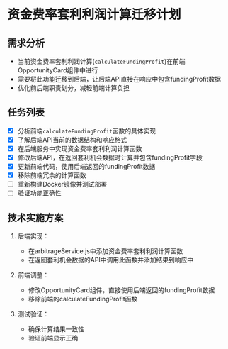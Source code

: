 # 资金费率套利利润计算迁移计划

## 需求分析
- 当前资金费率套利利润计算(`calculateFundingProfit`)在前端OpportunityCard组件中进行
- 需要将此功能迁移到后端，让后端API直接在响应中包含fundingProfit数据
- 优化前后端职责划分，减轻前端计算负担

## 任务列表
- [x] 分析前端`calculateFundingProfit`函数的具体实现
- [x] 了解后端API当前的数据结构和响应格式
- [x] 在后端服务中实现资金费率套利利润计算函数
- [x] 修改后端API，在返回套利机会数据时计算并包含fundingProfit字段
- [x] 更新前端代码，使用后端返回的fundingProfit数据
- [x] 移除前端冗余的计算函数
- [ ] 重新构建Docker镜像并测试部署
- [ ] 验证功能正确性

## 技术实施方案
1. 后端实现：
   - 在arbitrageService.js中添加资金费率套利利润计算函数
   - 在返回套利机会数据的API中调用此函数并添加结果到响应中

2. 前端调整：
   - 修改OpportunityCard组件，直接使用后端返回的fundingProfit数据
   - 移除前端的calculateFundingProfit函数
   
3. 测试验证：
   - 确保计算结果一致性
   - 验证前端显示正确
